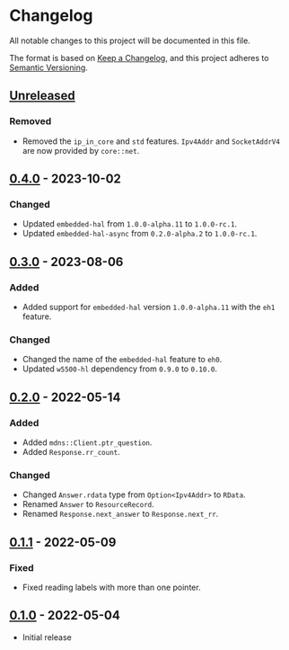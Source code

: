 # Changelog
All notable changes to this project will be documented in this file.

The format is based on [Keep a Changelog](https://keepachangelog.com/en/1.0.0/),
and this project adheres to [Semantic Versioning](https://semver.org/spec/v2.0.0.html).

## [Unreleased]
### Removed
- Removed the `ip_in_core` and `std` features.  `Ipv4Addr` and `SocketAddrV4` are now provided by `core::net`.

## [0.4.0] - 2023-10-02
### Changed
- Updated `embedded-hal` from `1.0.0-alpha.11` to `1.0.0-rc.1`.
- Updated `embedded-hal-async` from `0.2.0-alpha.2` to `1.0.0-rc.1`.

## [0.3.0] - 2023-08-06
### Added
- Added support for `embedded-hal` version `1.0.0-alpha.11` with the `eh1` feature.

### Changed
- Changed the name of the `embedded-hal` feature to `eh0`.
- Updated `w5500-hl` dependency from `0.9.0` to `0.10.0`.

## [0.2.0] - 2022-05-14
### Added
- Added `mdns::Client.ptr_question`.
- Added `Response.rr_count`.

### Changed
- Changed `Answer.rdata` type from `Option<Ipv4Addr>` to `RData`.
- Renamed `Answer` to `ResourceRecord`.
- Renamed `Response.next_answer` to `Response.next_rr`.

## [0.1.1] - 2022-05-09
### Fixed
- Fixed reading labels with more than one pointer.

## [0.1.0] - 2022-05-04
- Initial release

[Unreleased]: https://github.com/newAM/w5500-rs/compare/dns%2Fv0.4.0...HEAD
[0.4.0]: https://github.com/newAM/w5500-rs/compare/dns%2Fv0.3.0...dns%2Fv0.4.0
[0.3.0]: https://github.com/newAM/w5500-rs/compare/dns%2Fv0.2.0...dns%2Fv0.3.0
[0.2.0]: https://github.com/newAM/w5500-rs/compare/dns%2Fv0.1.1...dns%2Fv0.2.0
[0.1.1]: https://github.com/newAM/w5500-rs/compare/dns%2Fv0.1.0...dns%2Fv0.1.1
[0.1.0]: https://github.com/newAM/w5500-rs/releases/tag/dns%2Fv0.1.0
